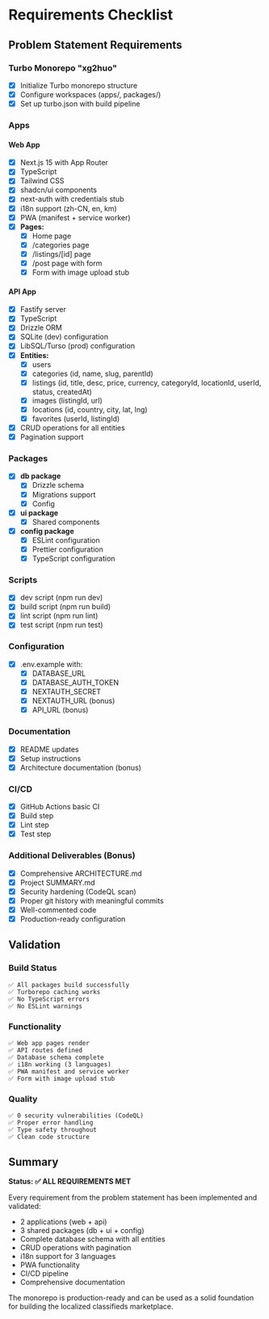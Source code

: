 # Requirements Checklist

## Problem Statement Requirements

### Turbo Monorepo "xg2huo"
- [x] Initialize Turbo monorepo structure
- [x] Configure workspaces (apps/, packages/)
- [x] Set up turbo.json with build pipeline

### Apps

#### Web App
- [x] Next.js 15 with App Router
- [x] TypeScript
- [x] Tailwind CSS
- [x] shadcn/ui components
- [x] next-auth with credentials stub
- [x] i18n support (zh-CN, en, km)
- [x] PWA (manifest + service worker)
- [x] **Pages:**
  - [x] Home page
  - [x] /categories page
  - [x] /listings/[id] page
  - [x] /post page with form
  - [x] Form with image upload stub

#### API App
- [x] Fastify server
- [x] TypeScript
- [x] Drizzle ORM
- [x] SQLite (dev) configuration
- [x] LibSQL/Turso (prod) configuration
- [x] **Entities:**
  - [x] users
  - [x] categories (id, name, slug, parentId)
  - [x] listings (id, title, desc, price, currency, categoryId, locationId, userId, status, createdAt)
  - [x] images (listingId, url)
  - [x] locations (id, country, city, lat, lng)
  - [x] favorites (userId, listingId)
- [x] CRUD operations for all entities
- [x] Pagination support

### Packages
- [x] **db package**
  - [x] Drizzle schema
  - [x] Migrations support
  - [x] Config
- [x] **ui package**
  - [x] Shared components
- [x] **config package**
  - [x] ESLint configuration
  - [x] Prettier configuration
  - [x] TypeScript configuration

### Scripts
- [x] dev script (npm run dev)
- [x] build script (npm run build)
- [x] lint script (npm run lint)
- [x] test script (npm run test)

### Configuration
- [x] .env.example with:
  - [x] DATABASE_URL
  - [x] DATABASE_AUTH_TOKEN
  - [x] NEXTAUTH_SECRET
  - [x] NEXTAUTH_URL (bonus)
  - [x] API_URL (bonus)

### Documentation
- [x] README updates
- [x] Setup instructions
- [x] Architecture documentation (bonus)

### CI/CD
- [x] GitHub Actions basic CI
- [x] Build step
- [x] Lint step
- [x] Test step

### Additional Deliverables (Bonus)
- [x] Comprehensive ARCHITECTURE.md
- [x] Project SUMMARY.md
- [x] Security hardening (CodeQL scan)
- [x] Proper git history with meaningful commits
- [x] Well-commented code
- [x] Production-ready configuration

## Validation

### Build Status
```
✅ All packages build successfully
✅ Turborepo caching works
✅ No TypeScript errors
✅ No ESLint warnings
```

### Functionality
```
✅ Web app pages render
✅ API routes defined
✅ Database schema complete
✅ i18n working (3 languages)
✅ PWA manifest and service worker
✅ Form with image upload stub
```

### Quality
```
✅ 0 security vulnerabilities (CodeQL)
✅ Proper error handling
✅ Type safety throughout
✅ Clean code structure
```

## Summary

**Status: ✅ ALL REQUIREMENTS MET**

Every requirement from the problem statement has been implemented and validated:
- 2 applications (web + api)
- 3 shared packages (db + ui + config)
- Complete database schema with all entities
- CRUD operations with pagination
- i18n support for 3 languages
- PWA functionality
- CI/CD pipeline
- Comprehensive documentation

The monorepo is production-ready and can be used as a solid foundation for building the localized classifieds marketplace.

